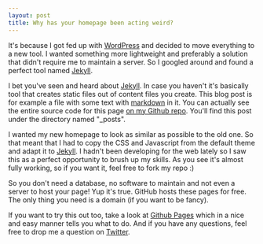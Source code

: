 ```yaml
---
layout: post
title: Why has your homepage been acting weird?
---
```


It's because I got fed up with [WordPress](https://wordpress.com) and decided to
move everything to a new tool. I wanted something more lightweight and
preferably a solution that didn't require me to maintain a server. So I googled
around and found a perfect tool named [Jekyll](http://jekyllrb.com).

I bet you've seen and heard about [Jekyll](http://jekyllrb.com). In case you
haven't it's basically tool that creates static files out of content files you
create. This blog post is for example a file with some text with
[markdown](http://daringfireball.net/projects/markdown/) in it. You can actually
see the entire source code for this page
[on my Github repo](https://github.com/JagCesar/jagcesar.github.io). You'll find
this post under the directory named "_posts".

I wanted my new homepage to look as similar as possible to the old one. So that
meant that I had to copy the CSS and Javascript from the default theme and adapt
it to [Jekyll](http://jekyllrb.com). I hadn't been developing for the web lately
so I saw this as a perfect opportunity to brush up my skills. As you see it's
almost fully working, so if you want it, feel free to fork my repo :)

So you don't need a database, no software to maintain and not even a server to
host your page! Yup it's true. GitHub hosts these pages for free. The only thing
you need is a domain (if you want to be fancy).

If you want to try this out too, take a look at
[Github Pages](http://pages.github.com) which in a nice and easy manner tells
you what to do. And if you have any questions, feel free to drop me a question
on [Twitter](http://www.twitter.com/JagCesar).
